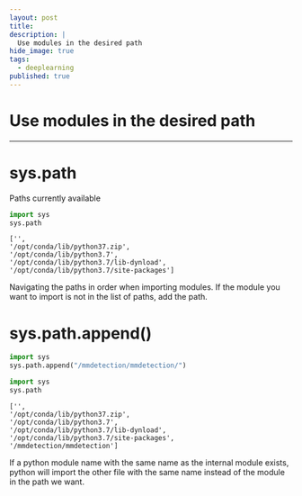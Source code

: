 ```yaml
---
layout: post
title: 
description: |
  Use modules in the desired path
hide_image: true
tags:
  - deeplearning
published: true
---
```


# Use modules in the desired path
* * *

# sys.path
Paths currently available
```py
import sys
sys.path
```
```
['', 
'/opt/conda/lib/python37.zip', 
'/opt/conda/lib/python3.7', 
'/opt/conda/lib/python3.7/lib-dynload', 
'/opt/conda/lib/python3.7/site-packages']
```
Navigating the paths in order when importing modules. 
If the module you want to import is not in the list of paths, add the path.

# sys.path.append()
```py
import sys
sys.path.append("/mmdetection/mmdetection/")
```
```py
import sys
sys.path
```
```
['', 
'/opt/conda/lib/python37.zip',
'/opt/conda/lib/python3.7', 
'/opt/conda/lib/python3.7/lib-dynload', 
'/opt/conda/lib/python3.7/site-packages', 
'/mmdetection/mmdetection']
```
If a python module name with the same name as the internal module exists, python will import the other file with
the same name instead of the module in the path we want.
